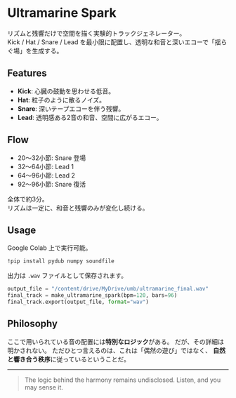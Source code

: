 # Ultramarine Spark

リズムと残響だけで空間を描く実験的トラックジェネレーター。  
Kick / Hat / Snare / Lead を最小限に配置し、透明な和音と深いエコーで「揺らぐ場」を生成する。

## Features

- **Kick**: 心臓の鼓動を思わせる低音。  
- **Hat**: 粒子のように散るノイズ。  
- **Snare**: 深いテープエコーを伴う残響。  
- **Lead**: 透明感ある2音の和音、空間に広がるエコー。  

## Flow

- 20〜32小節: Snare 登場  
- 32〜64小節: Lead 1  
- 64〜96小節: Lead 2  
- 92〜96小節: Snare 復活  

全体で約3分。  
リズムは一定に、和音と残響のみが変化し続ける。

## Usage

Google Colab 上で実行可能。  

```bash
!pip install pydub numpy soundfile
````

出力は `.wav` ファイルとして保存されます。

```python
output_file = "/content/drive/MyDrive/umb/ultramarine_final.wav"
final_track = make_ultramarine_spark(bpm=120, bars=96)
final_track.export(output_file, format="wav")
```

## Philosophy

ここで用いられている音の配置には**特別なロジック**がある。
だが、その詳細は明かされない。
ただひとつ言えるのは、これは「偶然の遊び」ではなく、
**自然と響き合う秩序**に従っているということだ。

---

> The logic behind the harmony remains undisclosed.
> Listen, and you may sense it.

